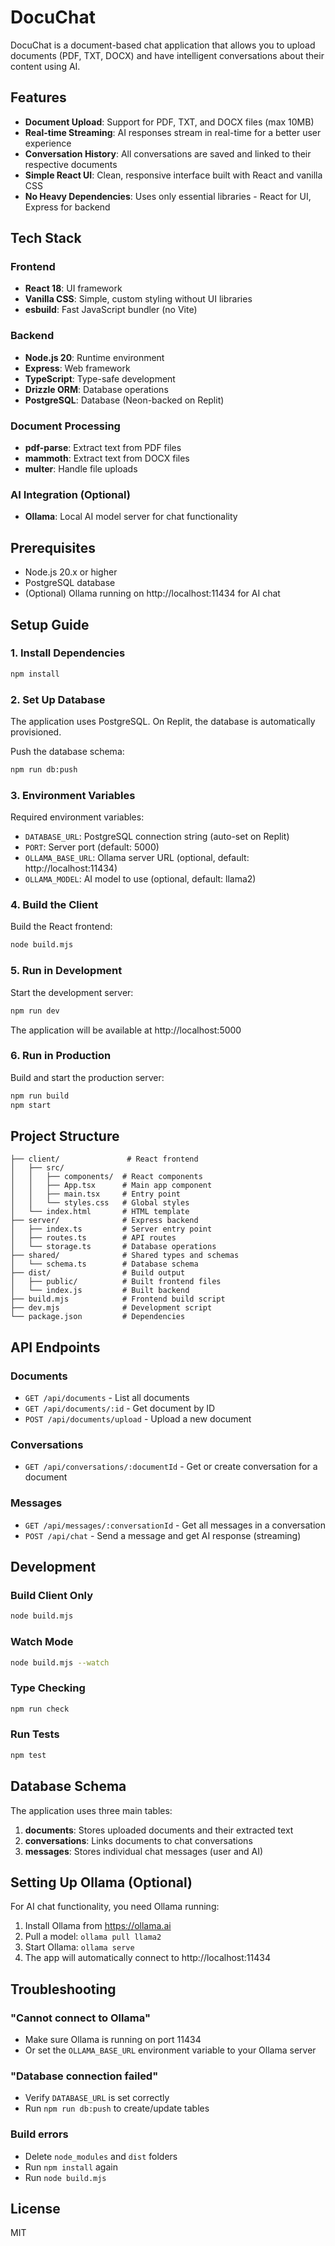 # DocuChat

DocuChat is a document-based chat application that allows you to upload documents (PDF, TXT, DOCX) and have intelligent conversations about their content using AI.

## Features

- **Document Upload**: Support for PDF, TXT, and DOCX files (max 10MB)
- **Real-time Streaming**: AI responses stream in real-time for a better user experience
- **Conversation History**: All conversations are saved and linked to their respective documents
- **Simple React UI**: Clean, responsive interface built with React and vanilla CSS
- **No Heavy Dependencies**: Uses only essential libraries - React for UI, Express for backend

## Tech Stack

### Frontend
- **React 18**: UI framework
- **Vanilla CSS**: Simple, custom styling without UI libraries
- **esbuild**: Fast JavaScript bundler (no Vite)

### Backend
- **Node.js 20**: Runtime environment
- **Express**: Web framework
- **TypeScript**: Type-safe development
- **Drizzle ORM**: Database operations
- **PostgreSQL**: Database (Neon-backed on Replit)

### Document Processing
- **pdf-parse**: Extract text from PDF files
- **mammoth**: Extract text from DOCX files
- **multer**: Handle file uploads

### AI Integration (Optional)
- **Ollama**: Local AI model server for chat functionality

## Prerequisites

- Node.js 20.x or higher
- PostgreSQL database
- (Optional) Ollama running on http://localhost:11434 for AI chat

## Setup Guide

### 1. Install Dependencies

```bash
npm install
```

### 2. Set Up Database

The application uses PostgreSQL. On Replit, the database is automatically provisioned. 

Push the database schema:

```bash
npm run db:push
```

### 3. Environment Variables

Required environment variables:
- `DATABASE_URL`: PostgreSQL connection string (auto-set on Replit)
- `PORT`: Server port (default: 5000)
- `OLLAMA_BASE_URL`: Ollama server URL (optional, default: http://localhost:11434)
- `OLLAMA_MODEL`: AI model to use (optional, default: llama2)

### 4. Build the Client

Build the React frontend:

```bash
node build.mjs
```

### 5. Run in Development

Start the development server:

```bash
npm run dev
```

The application will be available at http://localhost:5000

### 6. Run in Production

Build and start the production server:

```bash
npm run build
npm start
```

## Project Structure

```
├── client/               # React frontend
│   ├── src/
│   │   ├── components/  # React components
│   │   ├── App.tsx      # Main app component
│   │   ├── main.tsx     # Entry point
│   │   └── styles.css   # Global styles
│   └── index.html       # HTML template
├── server/              # Express backend
│   ├── index.ts         # Server entry point
│   ├── routes.ts        # API routes
│   └── storage.ts       # Database operations
├── shared/              # Shared types and schemas
│   └── schema.ts        # Database schema
├── dist/                # Build output
│   ├── public/          # Built frontend files
│   └── index.js         # Built backend
├── build.mjs            # Frontend build script
├── dev.mjs              # Development script
└── package.json         # Dependencies

```

## API Endpoints

### Documents
- `GET /api/documents` - List all documents
- `GET /api/documents/:id` - Get document by ID
- `POST /api/documents/upload` - Upload a new document

### Conversations
- `GET /api/conversations/:documentId` - Get or create conversation for a document

### Messages
- `GET /api/messages/:conversationId` - Get all messages in a conversation
- `POST /api/chat` - Send a message and get AI response (streaming)

## Development

### Build Client Only

```bash
node build.mjs
```

### Watch Mode

```bash
node build.mjs --watch
```

### Type Checking

```bash
npm run check
```

### Run Tests

```bash
npm test
```

## Database Schema

The application uses three main tables:

1. **documents**: Stores uploaded documents and their extracted text
2. **conversations**: Links documents to chat conversations
3. **messages**: Stores individual chat messages (user and AI)

## Setting Up Ollama (Optional)

For AI chat functionality, you need Ollama running:

1. Install Ollama from https://ollama.ai
2. Pull a model: `ollama pull llama2`
3. Start Ollama: `ollama serve`
4. The app will automatically connect to http://localhost:11434

## Troubleshooting

### "Cannot connect to Ollama"
- Make sure Ollama is running on port 11434
- Or set the `OLLAMA_BASE_URL` environment variable to your Ollama server

### "Database connection failed"
- Verify `DATABASE_URL` is set correctly
- Run `npm run db:push` to create/update tables

### Build errors
- Delete `node_modules` and `dist` folders
- Run `npm install` again
- Run `node build.mjs`

## License

MIT
